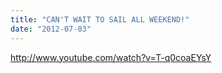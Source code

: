 ```yaml
---
title: "CAN'T WAIT TO SAIL ALL WEEKEND!"
date: "2012-07-03"
---
```


http://www.youtube.com/watch?v=T-q0coaEYsY
